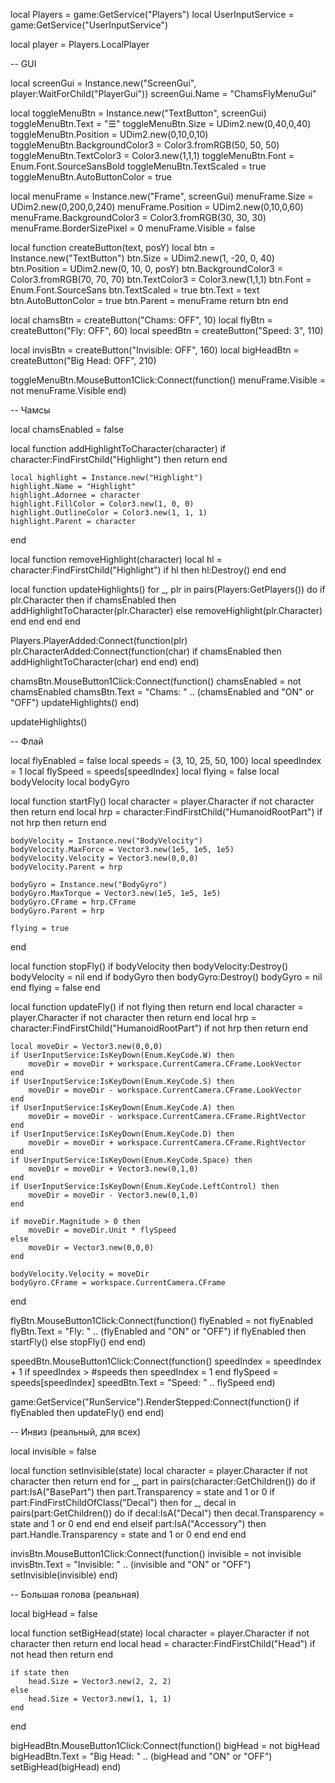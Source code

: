 local Players = game:GetService("Players")
local UserInputService = game:GetService("UserInputService")

local player = Players.LocalPlayer

-- GUI

local screenGui = Instance.new("ScreenGui", player:WaitForChild("PlayerGui"))
screenGui.Name = "ChamsFlyMenuGui"

local toggleMenuBtn = Instance.new("TextButton", screenGui)
toggleMenuBtn.Text = "☰"
toggleMenuBtn.Size = UDim2.new(0,40,0,40)
toggleMenuBtn.Position = UDim2.new(0,10,0,10)
toggleMenuBtn.BackgroundColor3 = Color3.fromRGB(50, 50, 50)
toggleMenuBtn.TextColor3 = Color3.new(1,1,1)
toggleMenuBtn.Font = Enum.Font.SourceSansBold
toggleMenuBtn.TextScaled = true
toggleMenuBtn.AutoButtonColor = true

local menuFrame = Instance.new("Frame", screenGui)
menuFrame.Size = UDim2.new(0,200,0,240)
menuFrame.Position = UDim2.new(0,10,0,60)
menuFrame.BackgroundColor3 = Color3.fromRGB(30, 30, 30)
menuFrame.BorderSizePixel = 0
menuFrame.Visible = false

local function createButton(text, posY)
    local btn = Instance.new("TextButton")
    btn.Size = UDim2.new(1, -20, 0, 40)
    btn.Position = UDim2.new(0, 10, 0, posY)
    btn.BackgroundColor3 = Color3.fromRGB(70, 70, 70)
    btn.TextColor3 = Color3.new(1,1,1)
    btn.Font = Enum.Font.SourceSans
    btn.TextScaled = true
    btn.Text = text
    btn.AutoButtonColor = true
    btn.Parent = menuFrame
    return btn
end

local chamsBtn = createButton("Chams: OFF", 10)
local flyBtn = createButton("Fly: OFF", 60)
local speedBtn = createButton("Speed: 3", 110)

local invisBtn = createButton("Invisible: OFF", 160)
local bigHeadBtn = createButton("Big Head: OFF", 210)

toggleMenuBtn.MouseButton1Click:Connect(function()
    menuFrame.Visible = not menuFrame.Visible
end)

-- Чамсы

local chamsEnabled = false

local function addHighlightToCharacter(character)
    if character:FindFirstChild("Highlight") then return end

    local highlight = Instance.new("Highlight")
    highlight.Name = "Highlight"
    highlight.Adornee = character
    highlight.FillColor = Color3.new(1, 0, 0)
    highlight.OutlineColor = Color3.new(1, 1, 1)
    highlight.Parent = character
end

local function removeHighlight(character)
    local hl = character:FindFirstChild("Highlight")
    if hl then hl:Destroy() end
end

local function updateHighlights()
    for _, plr in pairs(Players:GetPlayers()) do
        if plr.Character then
            if chamsEnabled then
                addHighlightToCharacter(plr.Character)
            else
                removeHighlight(plr.Character)
            end
        end
    end
end

Players.PlayerAdded:Connect(function(plr)
    plr.CharacterAdded:Connect(function(char)
        if chamsEnabled then
            addHighlightToCharacter(char)
        end
    end)
end)

chamsBtn.MouseButton1Click:Connect(function()
    chamsEnabled = not chamsEnabled
    chamsBtn.Text = "Chams: " .. (chamsEnabled and "ON" or "OFF")
    updateHighlights()
end)

updateHighlights()

-- Флай

local flyEnabled = false
local speeds = {3, 10, 25, 50, 100}
local speedIndex = 1
local flySpeed = speeds[speedIndex]
local flying = false
local bodyVelocity
local bodyGyro

local function startFly()
    local character = player.Character
    if not character then return end
    local hrp = character:FindFirstChild("HumanoidRootPart")
    if not hrp then return end

    bodyVelocity = Instance.new("BodyVelocity")
    bodyVelocity.MaxForce = Vector3.new(1e5, 1e5, 1e5)
    bodyVelocity.Velocity = Vector3.new(0,0,0)
    bodyVelocity.Parent = hrp

    bodyGyro = Instance.new("BodyGyro")
    bodyGyro.MaxTorque = Vector3.new(1e5, 1e5, 1e5)
    bodyGyro.CFrame = hrp.CFrame
    bodyGyro.Parent = hrp

    flying = true
end

local function stopFly()
    if bodyVelocity then
        bodyVelocity:Destroy()
        bodyVelocity = nil
    end
    if bodyGyro then
        bodyGyro:Destroy()
        bodyGyro = nil
    end
    flying = false
end

local function updateFly()
    if not flying then return end
    local character = player.Character
    if not character then return end
    local hrp = character:FindFirstChild("HumanoidRootPart")
    if not hrp then return end

    local moveDir = Vector3.new(0,0,0)
    if UserInputService:IsKeyDown(Enum.KeyCode.W) then
        moveDir = moveDir + workspace.CurrentCamera.CFrame.LookVector
    end
    if UserInputService:IsKeyDown(Enum.KeyCode.S) then
        moveDir = moveDir - workspace.CurrentCamera.CFrame.LookVector
    end
    if UserInputService:IsKeyDown(Enum.KeyCode.A) then
        moveDir = moveDir - workspace.CurrentCamera.CFrame.RightVector
    end
    if UserInputService:IsKeyDown(Enum.KeyCode.D) then
        moveDir = moveDir + workspace.CurrentCamera.CFrame.RightVector
    end
    if UserInputService:IsKeyDown(Enum.KeyCode.Space) then
        moveDir = moveDir + Vector3.new(0,1,0)
    end
    if UserInputService:IsKeyDown(Enum.KeyCode.LeftControl) then
        moveDir = moveDir - Vector3.new(0,1,0)
    end

    if moveDir.Magnitude > 0 then
        moveDir = moveDir.Unit * flySpeed
    else
        moveDir = Vector3.new(0,0,0)
    end

    bodyVelocity.Velocity = moveDir
    bodyGyro.CFrame = workspace.CurrentCamera.CFrame
end

flyBtn.MouseButton1Click:Connect(function()
    flyEnabled = not flyEnabled
    flyBtn.Text = "Fly: " .. (flyEnabled and "ON" or "OFF")
    if flyEnabled then
        startFly()
    else
        stopFly()
    end
end)

speedBtn.MouseButton1Click:Connect(function()
    speedIndex = speedIndex + 1
    if speedIndex > #speeds then
        speedIndex = 1
    end
    flySpeed = speeds[speedIndex]
    speedBtn.Text = "Speed: " .. flySpeed
end)

game:GetService("RunService").RenderStepped:Connect(function()
    if flyEnabled then
        updateFly()
    end
end)

-- Инвиз (реальный, для всех)

local invisible = false

local function setInvisible(state)
    local character = player.Character
    if not character then return end
    for _, part in pairs(character:GetChildren()) do
        if part:IsA("BasePart") then
            part.Transparency = state and 1 or 0
            if part:FindFirstChildOfClass("Decal") then
                for _, decal in pairs(part:GetChildren()) do
                    if decal:IsA("Decal") then
                        decal.Transparency = state and 1 or 0
                    end
                end
            end
        elseif part:IsA("Accessory") then
            part.Handle.Transparency = state and 1 or 0
        end
    end
end

invisBtn.MouseButton1Click:Connect(function()
    invisible = not invisible
    invisBtn.Text = "Invisible: " .. (invisible and "ON" or "OFF")
    setInvisible(invisible)
end)

-- Большая голова (реальная)

local bigHead = false

local function setBigHead(state)
    local character = player.Character
    if not character then return end
    local head = character:FindFirstChild("Head")
    if not head then return end

    if state then
        head.Size = Vector3.new(2, 2, 2)
    else
        head.Size = Vector3.new(1, 1, 1)
    end
end

bigHeadBtn.MouseButton1Click:Connect(function()
    bigHead = not bigHead
    bigHeadBtn.Text = "Big Head: " .. (bigHead and "ON" or "OFF")
    setBigHead(bigHead)
end)
